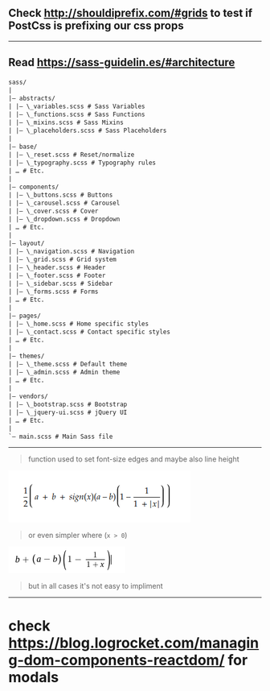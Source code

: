 ## Check http://shouldiprefix.com/#grids to test if PostCss is prefixing our css props

---

## Read https://sass-guidelin.es/#architecture

```
sass/
|
|– abstracts/
| |– \_variables.scss # Sass Variables
| |– \_functions.scss # Sass Functions
| |– \_mixins.scss # Sass Mixins
| |– \_placeholders.scss # Sass Placeholders
|
|– base/
| |– \_reset.scss # Reset/normalize
| |– \_typography.scss # Typography rules
| … # Etc.
|
|– components/
| |– \_buttons.scss # Buttons
| |– \_carousel.scss # Carousel
| |– \_cover.scss # Cover
| |– \_dropdown.scss # Dropdown
| … # Etc.
|
|– layout/
| |– \_navigation.scss # Navigation
| |– \_grid.scss # Grid system
| |– \_header.scss # Header
| |– \_footer.scss # Footer
| |– \_sidebar.scss # Sidebar
| |– \_forms.scss # Forms
| … # Etc.
|
|– pages/
| |– \_home.scss # Home specific styles
| |– \_contact.scss # Contact specific styles
| … # Etc.
|
|– themes/
| |– \_theme.scss # Default theme
| |– \_admin.scss # Admin theme
| … # Etc.
|
|– vendors/
| |– \_bootstrap.scss # Bootstrap
| |– \_jquery-ui.scss # jQuery UI
| … # Etc.
|
`– main.scss # Main Sass file
```

---

> function used to set font-size edges and maybe also line height

![alt text](./src//assets//img/fs-compatibe.png 'font size')

> or even simpler where (`x > 0`)

![alt text](./src//assets//img/fs-simpler.png 'font size')

> but in all cases it's not easy to impliment

---

# check https://blog.logrocket.com/managing-dom-components-reactdom/ for modals
